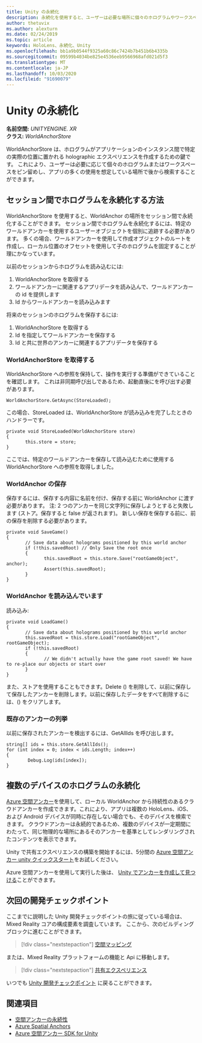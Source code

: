 ```yaml
---
title: Unity の永続化
description: 永続化を使用すると、ユーザーは必要な場所に個々のホログラムやワークスペースをピン留めし、アプリの多くの使用を想定している場所で後から検索することができます。
author: thetuvix
ms.author: alexturn
ms.date: 02/24/2019
ms.topic: article
keywords: HoloLens、永続化、Unity
ms.openlocfilehash: bb1a9b0544f9325a60c86c7424b7b451b6b4335b
ms.sourcegitcommit: 09599b4034be825e4536eeb9566968afd021d5f3
ms.translationtype: MT
ms.contentlocale: ja-JP
ms.lasthandoff: 10/03/2020
ms.locfileid: "91690079"
---
```

# <a name="persistence-in-unity"></a>Unity の永続化

**名前空間:** *UNITYENGINE. XR*<br>
**クラス:** *WorldAnchorStore*

WorldAnchorStore は、ホログラムがアプリケーションのインスタンス間で特定の実際の位置に置かれる holographic エクスペリエンスを作成するための鍵です。 これにより、ユーザーは必要に応じて個々のホログラムまたはワークスペースをピン留めし、アプリの多くの使用を想定している場所で後から検索することができます。

## <a name="how-to-persist-holograms-across-sessions"></a>セッション間でホログラムを永続化する方法

WorldAnchorStore を使用すると、WorldAnchor の場所をセッション間で永続化することができます。 セッション間でホログラムを永続化するには、特定のワールドアンカーを使用するユーザーオブジェクトを個別に追跡する必要があります。 多くの場合、ワールドアンカーを使用して作成オブジェクトのルートを作成し、ローカル位置のオフセットを使用して子のホログラムを固定することが理にかなっています。

以前のセッションからホログラムを読み込むには:
1. WorldAnchorStore を取得する
2. ワールドアンカーに関連するアプリデータを読み込んで、ワールドアンカーの id を提供します
3. Id からワールドアンカーを読み込みます

将来のセッションのホログラムを保存するには:
1. WorldAnchorStore を取得する
2. Id を指定してワールドアンカーを保存する
3. Id と共に世界のアンカーに関連するアプリデータを保存する

### <a name="getting-the-worldanchorstore"></a>WorldAnchorStore を取得する

WorldAnchorStore への参照を保持して、操作を実行する準備ができていることを確認します。 これは非同期呼び出しであるため、起動直後にを呼び出す必要があります。

```
WorldAnchorStore.GetAsync(StoreLoaded);
```

この場合、StoreLoaded は、WorldAnchorStore が読み込みを完了したときのハンドラーです。

```
private void StoreLoaded(WorldAnchorStore store)
{
       this.store = store;
}
```

ここでは、特定のワールドアンカーを保存して読み込むために使用する WorldAnchorStore への参照を取得しました。

### <a name="saving-a-worldanchor"></a>WorldAnchor の保存

保存するには、保存する内容に名前を付け、保存する前に WorldAnchor に渡す必要があります。 注: 2 つのアンカーを同じ文字列に保存しようとすると失敗します (ストア。保存すると false が返されます)。 新しい保存を保存する前に、前の保存を削除する必要があります。

```
private void SaveGame()
{
       // Save data about holograms positioned by this world anchor
       if (!this.savedRoot) // Only Save the root once
       {
              this.savedRoot = this.store.Save("rootGameObject", anchor);
              Assert(this.savedRoot);
       }
}
```

### <a name="loading-a-worldanchor"></a>WorldAnchor を読み込んでいます

読み込み:

```
private void LoadGame()
{
       // Save data about holograms positioned by this world anchor
       this.savedRoot = this.store.Load("rootGameObject", rootGameObject);
       if (!this.savedRoot)
       {
              // We didn't actually have the game root saved! We have to re-place our objects or start over
       }
}
```

また、ストアを使用することもできます。Delete () を削除して、以前に保存して保存したアンカーを削除します。以前に保存したデータをすべて削除するには、() をクリアします。

### <a name="enumerating-existing-anchors"></a>既存のアンカーの列挙

以前に保存されたアンカーを検出するには、GetAllIds を呼び出します。

```
string[] ids = this.store.GetAllIds();
for (int index = 0; index < ids.Length; index++)
{
        Debug.Log(ids[index]);
}
```

## <a name="persisting-holograms-for-multiple-devices"></a>複数のデバイスのホログラムの永続化

<a href="https://docs.microsoft.com/azure/spatial-anchors/overview" target="_blank">Azure 空間アンカー</a>を使用して、ローカル WorldAnchor から持続性のあるクラウドアンカーを作成できます。これにより、アプリは複数の HoloLens、iOS、および Android デバイスが同時に存在しない場合でも、そのデバイスを検索できます。  クラウドアンカーは永続的であるため、複数のデバイスが一定期間にわたって、同じ物理的な場所にあるそのアンカーを基準としてレンダリングされたコンテンツを表示できます。

Unity で共有エクスペリエンスの構築を開始するには、5分間の <a href="https://docs.microsoft.com/azure/spatial-anchors/unity-overview" target="_blank">Azure 空間アンカー unity クイックスタート</a>をお試しください。

Azure 空間アンカーを使用して実行した後は、 <a href="https://docs.microsoft.com/azure/spatial-anchors/concepts/create-locate-anchors-unity" target="_blank">Unity でアンカーを作成して見つける</a>ことができます。

## <a name="next-development-checkpoint"></a>次回の開発チェックポイント

ここまでに説明した Unity 開発チェックポイントの旅に従っている場合は、Mixed Reality コアの構成要素を調査しています。 ここから、次のビルディングブロックに進むことができます。

> [!div class="nextstepaction"]
> [空間マッピング](spatial-mapping-in-unity.md)

または、Mixed Reality プラットフォームの機能と Api に移動します。

> [!div class="nextstepaction"]
> [共有エクスペリエンス](shared-experiences-in-unity.md)

いつでも [Unity 開発チェックポイント](unity-development-overview.md#2-core-building-blocks) に戻ることができます。

## <a name="see-also"></a>関連項目
* [空間アンカーの永続性](../../design/coordinate-systems.md#spatial-anchor-persistence)
* <a href="https://docs.microsoft.com/azure/spatial-anchors" target="_blank">Azure Spatial Anchors</a>
* <a href="https://docs.microsoft.com/dotnet/api/Microsoft.Azure.SpatialAnchors" target="_blank">Azure 空間アンカー SDK for Unity</a>
